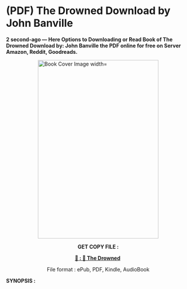 # (PDF) The Drowned Download by John Banville

<p><strong>2 second-ago &mdash; Here Options to Downloading or Read Book of The Drowned Download by: John Banville the PDF online for free on Server Amazon, Reddit, Goodreads.</strong></p><p><a href="https://us.ebookarea.xyz/?book=203647816-the-drowned"><img style="display: block; margin-left: auto; margin-right: auto;" src="https://i.gr-assets.com/images/S/compressed.photo.goodreads.com/books/1718305972l/203647816.jpg" alt="Book Cover Image width=" width="330" height="488" /></a></p><p style="text-align: center;"><strong>GET COPY FILE :</strong></p><p style="text-align: center;"><strong><a href="https://us.ebookarea.xyz/?book=203647816-the-drowned" target="_blank" rel="noopener">📢 : 🔗 The Drowned</a>&nbsp;</strong></p><p style="text-align: center;">File format : ePub, PDF, Kindle, AudioBook</p><p><strong>SYNOPSIS :</strong></p><p></p>
